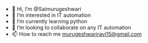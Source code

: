 - 👋 Hi, I’m @Saimurugeshwari
- 👀 I’m interested in IT automation 
- 🌱 I’m currently learning python 
- 💞️ I’m looking to collaborate on any IT automation 
- 📫 How to reach me murugeshwariravi15@gmail.com 

<!---
Saimurugeshwari/Saimurugeshwari is a ✨ special ✨ repository because its `README.md` (this file) appears on your GitHub profile.
You can click the Preview link to take a look at your changes.
--->
